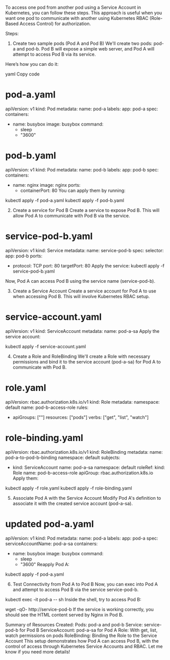 To access one pod from another pod using a Service Account in Kubernetes, you can follow these steps. This approach is useful when you want one pod to communicate with another using Kubernetes RBAC (Role-Based Access Control) for authorization.

Steps:
1. Create two sample pods (Pod A and Pod B)
We'll create two pods: pod-a and pod-b. Pod B will expose a simple web server, and Pod A will attempt to access Pod B via its service.

Here’s how you can do it:

yaml
Copy code
# pod-a.yaml
apiVersion: v1
kind: Pod
metadata:
  name: pod-a
  labels:
    app: pod-a
spec:
  containers:
  - name: busybox
    image: busybox
    command:
      - sleep
      - "3600"

# pod-b.yaml
apiVersion: v1
kind: Pod
metadata:
  name: pod-b
  labels:
    app: pod-b
spec:
  containers:
  - name: nginx
    image: nginx
    ports:
    - containerPort: 80
You can apply them by running:

kubectl apply -f pod-a.yaml
kubectl apply -f pod-b.yaml

2. Create a service for Pod B
Create a service to expose Pod B. This will allow Pod A to communicate with Pod B via the service.

# service-pod-b.yaml
apiVersion: v1
kind: Service
metadata:
  name: service-pod-b
spec:
  selector:
    app: pod-b
  ports:
  - protocol: TCP
    port: 80
    targetPort: 80
Apply the service:
kubectl apply -f service-pod-b.yaml

Now, Pod A can access Pod B using the service name (service-pod-b).

3. Create a Service Account
Create a service account for Pod A to use when accessing Pod B. This will involve Kubernetes RBAC setup.

# service-account.yaml
apiVersion: v1
kind: ServiceAccount
metadata:
  name: pod-a-sa
Apply the service account:

kubectl apply -f service-account.yaml

4. Create a Role and RoleBinding
We'll create a Role with necessary permissions and bind it to the service account (pod-a-sa) for Pod A to communicate with Pod B.

# role.yaml
apiVersion: rbac.authorization.k8s.io/v1
kind: Role
metadata:
  namespace: default
  name: pod-b-access-role
rules:
- apiGroups: [""]
  resources: ["pods"]
  verbs: ["get", "list", "watch"]

# role-binding.yaml
apiVersion: rbac.authorization.k8s.io/v1
kind: RoleBinding
metadata:
  name: pod-a-to-pod-b-binding
  namespace: default
subjects:
- kind: ServiceAccount
  name: pod-a-sa
  namespace: default
roleRef:
  kind: Role
  name: pod-b-access-role
  apiGroup: rbac.authorization.k8s.io
Apply them:

kubectl apply -f role.yaml
kubectl apply -f role-binding.yaml

5. Associate Pod A with the Service Account
Modify Pod A's definition to associate it with the created service account (pod-a-sa).

# updated pod-a.yaml
apiVersion: v1
kind: Pod
metadata:
  name: pod-a
  labels:
    app: pod-a
spec:
  serviceAccountName: pod-a-sa
  containers:
  - name: busybox
    image: busybox
    command:
      - sleep
      - "3600"
Reapply Pod A:

kubectl apply -f pod-a.yaml

6. Test Connectivity from Pod A to Pod B
Now, you can exec into Pod A and attempt to access Pod B via the service service-pod-b.

kubectl exec -it pod-a -- sh
Inside the shell, try to access Pod B:

wget -qO- http://service-pod-b
If the service is working correctly, you should see the HTML content served by Nginx in Pod B.

Summary of Resources Created:
Pods: pod-a and pod-b
Service: service-pod-b for Pod B
ServiceAccount: pod-a-sa for Pod A
Role: With get, list, watch permissions on pods
RoleBinding: Binding the Role to the Service Account
This setup demonstrates how Pod A can access Pod B, with the control of access through Kubernetes Service Accounts and RBAC. Let me know if you need more details!
